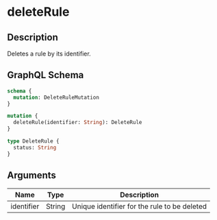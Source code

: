 # deleteRule

## Description
Deletes a rule by its identifier.

## GraphQL Schema
```graphql
schema {
  mutation: DeleteRuleMutation
}

mutation {
  deleteRule(identifier: String): DeleteRule
}

type DeleteRule {
  status: String
}
```

## Arguments
| Name | Type | Description |
|------|------|-------------|
| identifier | String | Unique identifier for the rule to be deleted |